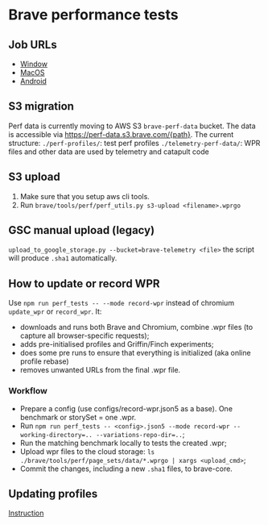 # Brave performance tests

## Job URLs

* [Window](<https://ci.brave.com/job/brave-browser-test-perf-windows/>)
* [MacOS](<https://ci.brave.com/job/brave-browser-test-perf-macos/>)
* [Android](<https://ci.brave.com/job/brave-browser-test-perf-android/>)

## S3 migration

Perf data is currently moving to AWS S3 `brave-perf-data` bucket.
The data is accessible via <https://perf-data.s3.brave.com/{path}>.
The current structure:
`./perf-profiles/`: test perf profiles
`./telemetry-perf-data/`: WPR files and other data are used by telemetry and
                          catapult code

## S3 upload

1. Make sure that you setup aws cli tools.
2. Run `brave/tools/perf/perf_utils.py s3-upload <filename>.wprgo`

## GSC manual upload (legacy)

`upload_to_google_storage.py --bucket=brave-telemetry <file>`
the script will produce `.sha1` automatically.

## How to update or record WPR

Use `npm run perf_tests -- --mode record-wpr` instead of chromium `update_wpr` or `record_wpr`. It:

* downloads and runs both Brave and Chromium, combine .wpr files (to capture all browser-specific requests);
* adds pre-initialised profiles and Griffin/Finch experiments;
* does some pre runs to ensure that everything is initialized (aka online profile rebase)
* removes unwanted URLs from the final .wpr file.

### Workflow

* Prepare a config (use configs/record-wpr.json5 as a base). One benchmark or storySet = one .wpr.
* Run `npm run perf_tests -- <config>.json5 --mode record-wpr --working-directory=.. --variations-repo-dir=..`;
* Run the matching benchmark locally to tests the created .wpr;
* Upload wpr files to the cloud storage: `ls ./brave/tools/perf/page_sets/data/*.wprgo | xargs <upload_cmd>`;
* Commit the changes, including a new `.sha1` files, to brave-core.

## Updating profiles

[Instruction](./updating_test_profiles.md)
